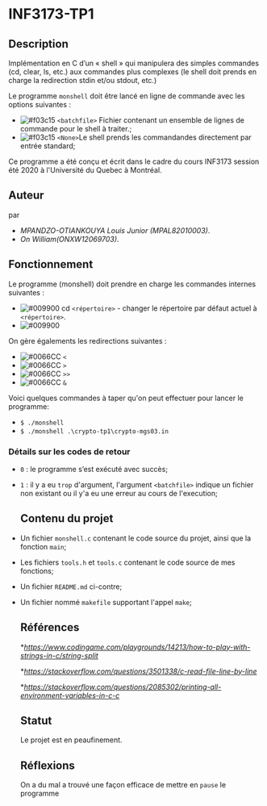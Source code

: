 # INF3173-TP1
## Description

Implémentation en C d’un « shell » qui manipulera des simples commandes (cd, clear, ls, etc.) aux commandes plus complexes (le shell doit prends en charge la redirection stdin et/ou stdout, etc.) 

Le programme `monshell` doit être lancé en ligne de commande avec les options suivantes :
* ![#f03c15](https://placehold.it/15/f03c15/000000?text=+) `<batchfile>`  Fichier contenant un ensemble de lignes de commande pour le shell à traiter.;
* ![#f03c15](https://placehold.it/15/f03c15/000000?text=+) `<None>`Le shell prends les commandandes directement par entrée standard;
   
Ce programme a été conçu et écrit dans le cadre du cours INF3173 session été 2020 à l'Université du Quebec à Montréal.
## Auteur

   par
   * *_MPANDZO-OTIANKOUYA_* _Louis Junior_ *(MPAL82010003)*.
   * *_On_* _William_*(ONXW12069703)*.

   ## Fonctionnement

   Le programme (monshell) doit prendre en charge les commandes internes suivantes :
   * ![#009900](https://placehold.it/15/009900/000000?text=+) cd `<répertoire>` - changer le répertoire par défaut actuel à `<répertoire>`. 
   * ![#009900](https://placehold.it/15/009900/000000?text=+) 
   
   On gère égalements les redirections suivantes : 
   * ![#0066CC](https://placehold.it/15/0066CC/000000?text=+) `<`
   * ![#0066CC](https://placehold.it/15/0066CC/000000?text=+) `>`
   * ![#0066CC](https://placehold.it/15/0066CC/000000?text=+) `>>`
   * ![#0066CC](https://placehold.it/15/0066CC/000000?text=+) `&`
   
   Voici quelques commandes à taper qu'on peut effectuer pour lancer le programme:
   + `$ ./monshell`
   + `$ ./monshell .\crypto-tp1\crypto-mgs03.in`
   
   
   ### Détails sur les codes de retour
 + `0` : le programme s’est exécuté avec succès;
 + `1` : il y a eu `trop` d'argument, l'argument `<batchfile>` indique un fichier non existant ou il y'a eu une erreur au cours de l'execution;

   ## Contenu du projet

- Un fichier `monshell.c` contenant le code source du projet, ainsi que la fonction `main`;
- Les fichiers `tools.h` et `tools.c` contenant le code source de mes fonctions;
- Un fichier `README.md` ci-contre;
- Un fichier nommé `makefile` supportant l'appel `make`;

   ## Références

   **https://www.codingame.com/playgrounds/14213/how-to-play-with-strings-in-c/string-split*
   
   **https://stackoverflow.com/questions/3501338/c-read-file-line-by-line*
   
   **https://stackoverflow.com/questions/2085302/printing-all-environment-variables-in-c-c*

   ## Statut

   Le projet est en peaufinement.

   ## Réflexions
   
   On a du mal a trouvé une façon efficace de mettre en `pause` le programme
   
